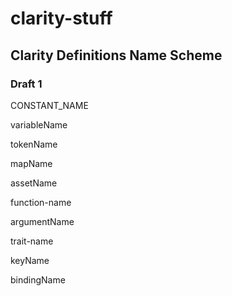 # clarity-stuff

## Clarity Definitions Name Scheme
### Draft 1

CONSTANT_NAME

variableName

tokenName

mapName

assetName

function-name

argumentName

trait-name

keyName

bindingName
